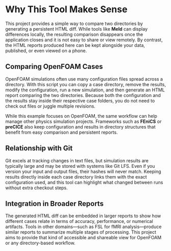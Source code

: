 # Why This Tool Makes Sense

This project provides a simple way to compare two directories by generating a persistent HTML diff. While tools like **Meld** can display differences locally, the resulting comparison disappears once the application closes and it is not easy to share or view remotely. By contrast, the HTML reports produced here can be kept alongside your data, published, or even viewed on a phone.

## Comparing OpenFOAM Cases

OpenFOAM simulations often use many configuration files spread across a directory. With this script you can copy a case directory, remove the results, modify the configuration, run a new simulation, and then generate an HTML report comparing the two directories. Because both the configuration and the results stay inside their respective case folders, you do not need to check out files or juggle multiple revisions.

While this example focuses on OpenFOAM, the same workflow can help manage other physics simulation projects. Frameworks such as **FEniCS** or **preCICE** also keep configuration and results in directory structures that benefit from easy comparison and persistent reports.

## Relationship with Git

Git excels at tracking changes in text files, but simulation results are typically large and may be stored with systems like Git LFS. Even if you version your input and output files, their hashes will never match. Keeping results directly inside each case directory links them with the exact configuration used, and this tool can highlight what changed between runs without extra checkout steps.

## Integration in Broader Reports

The generated HTML diff can be embedded in larger reports to show how different cases relate in terms of accuracy, performance, or numerical artifacts. Tools in other domains—such as FSL for fMRI analysis—produce similar reports to summarize multiple stages of processing. This project aims to provide that kind of accessible and shareable view for OpenFOAM or any directory-based workflow.

